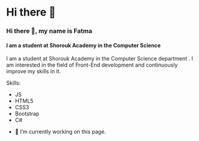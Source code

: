# Hi there 👋

### Hi there 👋, my name is Fatma
#### I am a student at Shorouk Academy in the Computer Science
I am a student at Shorouk Academy in the Computer Science department . I am interested in the field of Front-End development and continuously improve my skills in it.

Skills: 
* JS
* HTML5 
* CSS3 
* Bootstrap 
* C#

- 🔭 I’m currently working on this page. 





